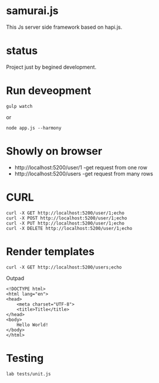# samurai.js
This Js server side framework based on hapi.js.

# status
Project just by begined development.

# Run deveopment

    gulp watch

or

    node app.js --harmony

# Showly on browser

* http://localhost:5200/user/1 -get request from one row
* http://localhost:5200/users -get request from many rows

# CURL
    curl -X GET http://localhost:5200/user/1;echo
    curl -X POST http://localhost:5200/user/1;echo
    curl -X PUT http://localhost:5200/user/1;echo
    curl -X DELETE http://localhost:5200/user/1;echo

# Render templates
    curl -X GET http://localhost:5200/users;echo

Outpad

    <!DOCTYPE html>
    <html lang="en">
    <head>
        <meta charset="UTF-8">
        <title>Title</title>
    </head>
    <body>
        Hello World!
    </body>
    </html>

# Testing
    lab tests/unit.js

